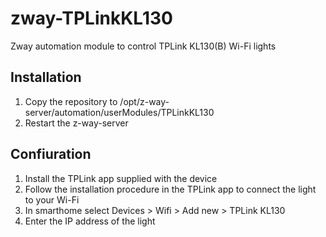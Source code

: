# zway-TPLinkKL130
Zway automation module to control TPLink KL130(B) Wi-Fi lights

## Installation 
1. Copy the repository to /opt/z-way-server/automation/userModules/TPLinkKL130
2. Restart the z-way-server

## Confiuration  
1. Install the TPLink app supplied with the device
2. Follow the installation procedure in the TPLink app to connect the light to your Wi-Fi
3. In smarthome select Devices > Wifi > Add new > TPLink KL130
4. Enter the IP address of the light
